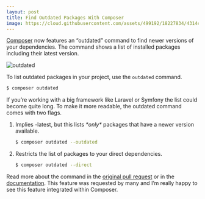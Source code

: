 ```yaml
---
layout: post
title: Find Outdated Packages With Composer
image: https://cloud.githubusercontent.com/assets/499192/18227834/4314cc5e-7232-11e6-90f3-ff683569f432.jpeg
---
```


[Composer](https://getcomposer.org/) now features an “outdated” command to find newer versions of your dependencies. The command shows a list of installed packages including their latest version.

![outdated](https://cloud.githubusercontent.com/assets/499192/18227834/4314cc5e-7232-11e6-90f3-ff683569f432.jpeg)

To list outdated packages in your project, use the `outdated` command.

```sh
$ composer outdated
```

If you’re working with a big framework like Laravel or Symfony the list could become quite long. To make it more readable, the outdated command comes with two flags.

1. Implies -latest, but this lists *\*only\** packages that have a newer version available.

   ```sh
   $ composer outdated --outdated
   ```

2. Restricts the list of packages to your direct dependencies.

   ```sh
   $ composer outdated --direct
   ```

Read more about the command in the [original pull request](https://github.com/composer/composer/pull/5028) or in the [documentation](https://getcomposer.org/doc/03-cli.md#outdated). This feature was requested by many and I’m really happy to see this feature integrated within Composer.

